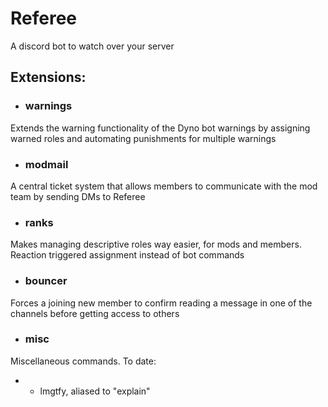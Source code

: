 # Referee
A discord bot to watch over your server

## Extensions:
- ### warnings

Extends the warning functionality of the Dyno bot warnings by assigning warned roles and automating punishments for multiple warnings

- ### modmail
A central ticket system that allows members to communicate with the mod team by sending DMs to Referee

- ### ranks
Makes managing descriptive roles way easier, for mods and members. 
Reaction triggered assignment instead of bot commands

- ### bouncer
Forces a joining new member to confirm reading a message in one of the channels before getting access to others

- ### misc
Miscellaneous commands. To date:
  - - lmgtfy, aliased to "explain"
